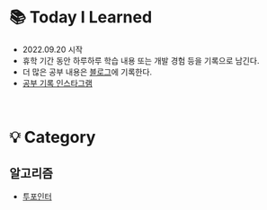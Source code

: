 # 📚 <b>Today I Learned</b>
- 2022.09.20 시작
- 휴학 기간 동안 하루하루 학습 내용 또는 개발 경험 등을 기록으로 남긴다.  
- 더 많은 공부 내용은 [블로그](https://jyostudy.tistory.com/)에 기록한다.
- [공부 기록 인스타그램](https://www.instagram.com/jyovelop/)
<br/>

# 💡 <b>Category</b>  
## 알고리즘  
- [투포인터](https://github.com/stop0ho/TIL/blob/main/Algorithm/%ED%88%AC%20%ED%8F%AC%EC%9D%B8%ED%84%B0.md)